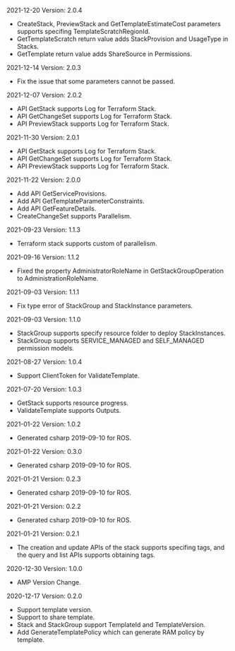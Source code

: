 2021-12-20 Version: 2.0.4
- CreateStack, PreviewStack and GetTemplateEstimateCost parameters supports specifing TemplateScratchRegionId.
- GetTemplateScratch return value adds StackProvision and UsageType in Stacks.
- GetTemplate return value adds ShareSource in Permissions.

2021-12-14 Version: 2.0.3
- Fix the issue that some parameters cannot be passed.

2021-12-07 Version: 2.0.2
- API GetStack supports Log for Terraform Stack.
- API GetChangeSet supports Log for Terraform Stack.
- API PreviewStack supports Log for Terraform Stack.

2021-11-30 Version: 2.0.1
- API GetStack supports Log for Terraform Stack.
- API GetChangeSet supports Log for Terraform Stack.
- API PreviewStack supports Log for Terraform Stack.

2021-11-22 Version: 2.0.0
- Add API GetServiceProvisions.
- Add API GetTemplateParameterConstraints.
- Add API GetFeatureDetails.
- CreateChangeSet supports Parallelism.

2021-09-23 Version: 1.1.3
- Terraform stack supports custom of parallelism.

2021-09-16 Version: 1.1.2
- Fixed the property AdministratorRoleName in GetStackGroupOperation  to AdministrationRoleName.

2021-09-03 Version: 1.1.1
- Fix type error of StackGroup and StackInstance parameters.

2021-09-03 Version: 1.1.0
- StackGroup supports specify resource folder to deploy StackInstances.
- StackGroup supports SERVICE_MANAGED and SELF_MANAGED permission models.

2021-08-27 Version: 1.0.4
- Support ClientToken for ValidateTemplate.

2021-07-20 Version: 1.0.3
- GetStack supports resource progress.
- ValidateTemplate supports Outputs.

2021-01-22 Version: 1.0.2
- Generated csharp 2019-09-10 for ROS.

2021-01-22 Version: 0.3.0
- Generated csharp 2019-09-10 for ROS.

2021-01-21 Version: 0.2.3
- Generated csharp 2019-09-10 for ROS.

2021-01-21 Version: 0.2.2
- Generated csharp 2019-09-10 for ROS.

2021-01-21 Version: 0.2.1
- The creation and update APIs of the stack supports specifing tags, and the query and list APIs supports obtaining tags.

2020-12-30 Version: 1.0.0
- AMP Version Change.

2020-12-17 Version: 0.2.0
- Support template version.
- Support to share template.
- Stack and StackGroup support TemplateId and TemplateVersion.
- Add GenerateTemplatePolicy which can generate RAM policy by template.

